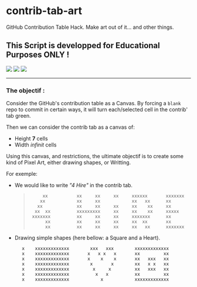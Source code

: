 # contrib-tab-art
GitHub Contribution Table Hack. Make art out of it... and other things.

## This Script is developped for Educational Purposes ONLY !

![](https://img.shields.io/badge/Python-%3E%3D3.7-blue.svg) ![](https://img.shields.io/badge/Git-LastestVersion-red.svg) ![](https://img.shields.io/badge/Linux-Yellow.svg)

-----

### The objectif :

Consider the GitHub's contribution table as a Canvas.
By forcing a `blank` repo to commit in certain ways, it will turn each/selected cell in the contrib' tab green.

Then we can consider the contrib tab as a canvas of:

- Height **7** cells
- Width *infinit* cells

Using this canvas, and restrictions, the ultimate objectif is to create some kind of Pixel Art, either drawing shapes, or Writting.

For exemple:

- We would like to write *"4 Hire"* in the contrib tab.

    >          xx           xx     xx     xx     xxxxxx       xxxxxxx
    >         xx            xx     xx            xx   xx      xx
    >        xx             xx     xx     xx     xx    xx     xx
    >       xx  xx          xxxxxxxxx     xx     xx    xx     xxxxx
    >      xxxxxxx          xx     xx     xx     xxxxxxx      xx
    >           xx          xx     xx     xx     xx  xx       xx
    >           xx          xx     xx     xx     xx   xx      xxxxxxx

- Drawing simple shapes (here bellow: a Square and a Heart).

```
      x    xxxxxxxxxxxxx        xxx   xxx        xxxxxxxxxxxxx
      x    xxxxxxxxxxxxx       x   x x   x       xx         xx
      x    xxxxxxxxxxxxx       x    x    x       xx   xxx   xx
      x    xxxxxxxxxxxxx        x       x        xx   x x   xx
      x    xxxxxxxxxxxxx         x     x         xx   xxx   xx
      x    xxxxxxxxxxxxx          x   x          xx         xx
      x    xxxxxxxxxxxxx            x            xxxxxxxxxxxxx
```
